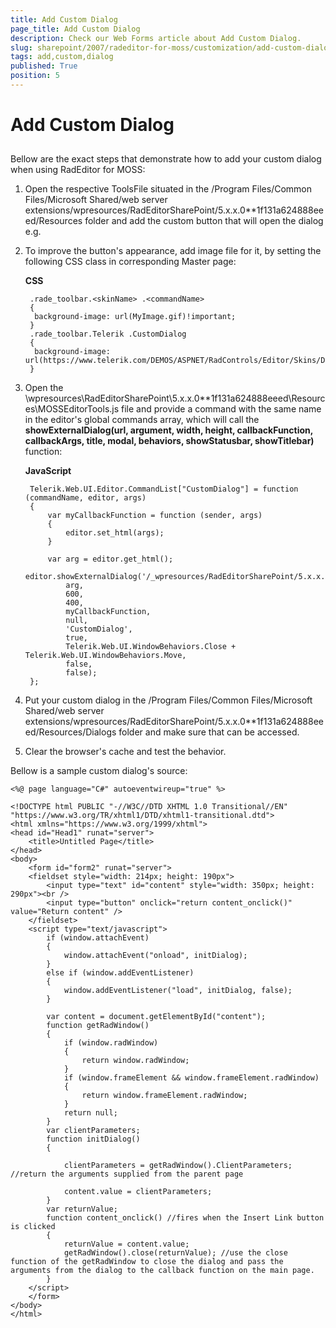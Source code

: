 ```yaml
---
title: Add Custom Dialog
page_title: Add Custom Dialog
description: Check our Web Forms article about Add Custom Dialog.
slug: sharepoint/2007/radeditor-for-moss/customization/add-custom-dialog
tags: add,custom,dialog
published: True
position: 5
---
```


# Add Custom Dialog



## 

Bellow are the exact steps that demonstrate how to add your custom dialog when using RadEditor for MOSS:

1. Open the respective ToolsFile situated in the /Program Files/Common Files/Microsoft Shared/web server extensions/wpresources/RadEditorSharePoint/5.x.x.0**1f131a624888eeed/Resources folder and add the custom button that will open the dialog e.g.<tool name="CustomDialog" />

1. To improve the button's appearance, add image file for it, by setting the following CSS class in corresponding Master page:

	**CSS**
	        
		.rade_toolbar.<skinName> .<commandName>
		{
		 background-image: url(MyImage.gif)!important;
		}
		.rade_toolbar.Telerik .CustomDialog
		{
		 background-image: url(https://www.telerik.com/DEMOS/ASPNET/RadControls/Editor/Skins/Default/buttons/CustomDialog.gif)!important;
		}
	  
1. Open the \wpresources\RadEditorSharePoint\5.x.x.0**1f131a624888eeed\Resources\MOSSEditorTools.js file and provide a command with the same name in the editor's global commands array, which will call the **showExternalDialog(url, argument, width, height, callbackFunction, callbackArgs, title, modal, behaviors, showStatusbar, showTitlebar)** function:

	**JavaScript**
	        
		Telerik.Web.UI.Editor.CommandList["CustomDialog"] = function (commandName, editor, args)
		{
			var myCallbackFunction = function (sender, args)
			{
				editor.set_html(args);
			}

			var arg = editor.get_html();
			editor.showExternalDialog('/_wpresources/RadEditorSharePoint/5.x.x.0**1f131a624888eeed/Resources/Dialogs/CustomDialog.aspx',
				arg,
				600,
				400,
				myCallbackFunction,
				null,
				'CustomDialog',
				true,
				Telerik.Web.UI.WindowBehaviors.Close + Telerik.Web.UI.WindowBehaviors.Move,
				false,
				false);
		};

1. Put your custom dialog in the /Program Files/Common Files/Microsoft Shared/web server extensions/wpresources/RadEditorSharePoint/5.x.x.0**1f131a624888eeed/Resources/Dialogs folder and make sure that can be accessed.

1. Clear the browser's cache and test the behavior.

Bellow is a sample custom dialog's source:

````ASP.NET
<%@ page language="C#" autoeventwireup="true" %>

<!DOCTYPE html PUBLIC "-//W3C//DTD XHTML 1.0 Transitional//EN" "https://www.w3.org/TR/xhtml1/DTD/xhtml1-transitional.dtd">
<html xmlns="https://www.w3.org/1999/xhtml">
<head id="Head1" runat="server">
	<title>Untitled Page</title>
</head>
<body>
	<form id="form2" runat="server">
	<fieldset style="width: 214px; height: 190px">
		<input type="text" id="content" style="width: 350px; height: 290px"><br />
		<input type="button" onclick="return content_onclick()" value="Return content" />
	</fieldset>
	<script type="text/javascript">
		if (window.attachEvent)
		{
			window.attachEvent("onload", initDialog);
		}
		else if (window.addEventListener)
		{
			window.addEventListener("load", initDialog, false);
		}

		var content = document.getElementById("content");
		function getRadWindow()
		{
			if (window.radWindow)
			{
				return window.radWindow;
			}
			if (window.frameElement && window.frameElement.radWindow)
			{
				return window.frameElement.radWindow;
			}
			return null;
		}
		var clientParameters;
		function initDialog()
		{

			clientParameters = getRadWindow().ClientParameters; //return the arguments supplied from the parent page

			content.value = clientParameters;
		}
		var returnValue;
		function content_onclick() //fires when the Insert Link button is clicked
		{
			returnValue = content.value;
			getRadWindow().close(returnValue); //use the close function of the getRadWindow to close the dialog and pass the arguments from the dialog to the callback function on the main page.
		}
	</script>
	</form>
</body>
</html>
````


